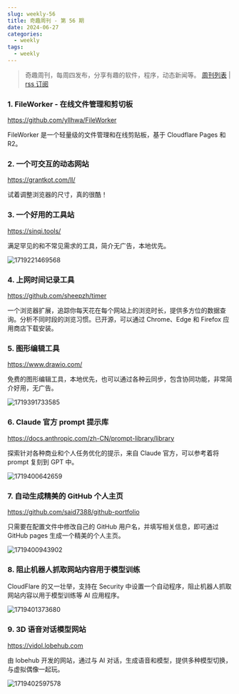 ```yaml
---
slug: weekly-56
title: 奇趣周刊 - 第 56 期
date: 2024-06-27
categories:
  - weekly
tags:
  - weekly
---
```


> 奇趣周刊，每周四发布，分享有趣的软件，程序，动态新闻等。 [周刊列表](/categories/weekly/) | [rss 订阅](/categories/weekly/index.xml)  

### 1. FileWorker - 在线文件管理和剪切板

https://github.com/yllhwa/FileWorker

FileWorker 是一个轻量级的文件管理和在线剪贴板，基于 Cloudflare Pages 和 R2。

### 2. 一个可交互的动态网站

https://grantkot.com/ll/

试着调整浏览器的尺寸，真的很酷！

### 3. 一个好用的工具站

https://sinqi.tools/

满足罕见的和不常见需求的工具，简介无广告，本地优先。

![1719221469568](https://imgurl.zishu.me/2024/06/1719221469568.webp)

### 4. 上网时间记录工具

https://github.com/sheepzh/timer

一个浏览器扩展，追踪你每天花在每个网站上的浏览时长，提供多方位的数据查询。分析不同时段的浏览习惯。已开源，可以通过 Chrome、Edge 和 Firefox 应用商店下载安装。

### 5. 图形编辑工具

https://www.drawio.com/

免费的图形编辑工具，本地优先，也可以通过各种云同步，包含协同功能，非常简介好用，无广告。

![1719391733585](https://imgurl.zishu.me/2024/06/1719391733585.webp)

### 6. Claude 官方 prompt 提示库

https://docs.anthropic.com/zh-CN/prompt-library/library

探索针对各种商业和个人任务优化的提示，来自 Claude 官方，可以参考着将 prompt 复刻到 GPT 中。

![1719400642659](https://imgurl.zishu.me/2024/06/1719400642659.webp)

### 7. 自动生成精美的 GitHub 个人主页

https://github.com/said7388/github-portfolio

只需要在配置文件中修改自己的 GitHub 用户名，并填写相关信息，即可通过 GitHub pages 生成一个精美的个人主页。

![1719400943902](https://imgurl.zishu.me/2024/06/1719400943902.webp)

### 8. 阻止机器人抓取网站内容用于模型训练

CloudFlare 的又一壮举，支持在 Security 中设置一个自动程序，阻止机器人抓取网站内容以用于模型训练等 AI 应用程序。

![1719401373680](https://imgurl.zishu.me/2024/06/1719401373680.webp)

### 9. 3D 语音对话模型网站

https://vidol.lobehub.com

由 lobehub 开发的网站，通过与 AI 对话，生成语音和模型，提供多种模型切换，与虚拟偶像一起玩。

![1719402597578](https://imgurl.zishu.me/2024/06/1719402597578.webp)
